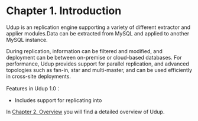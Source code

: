 Chapter 1. Introduction
===================

Udup is an replication engine supporting a variety of different extractor and applier modules.Data can be extracted from MySQL and applied to another MySQL instance.

During replication, information can be filtered and modified, and deployment can be between on-premise or cloud-based databases. For performance, Udup provides support for parallel replication, and advanced topologies such as fan-in, star and multi-master, and can be used efficiently in cross-site deployments.

Features in Udup 1.0：

* Includes support for replicating into

In [Chapter 2. Overview](./docs/user-guide/Chapter2.Overview.md) you will find a detailed overview of Udup. 